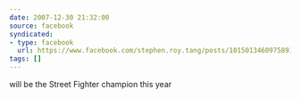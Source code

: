 ```yaml
---
date: 2007-12-30 21:32:00
source: facebook
syndicated:
- type: facebook
  url: https://www.facebook.com/stephen.roy.tang/posts/10150134609758912
tags: []
---
```


will be the Street Fighter champion this year